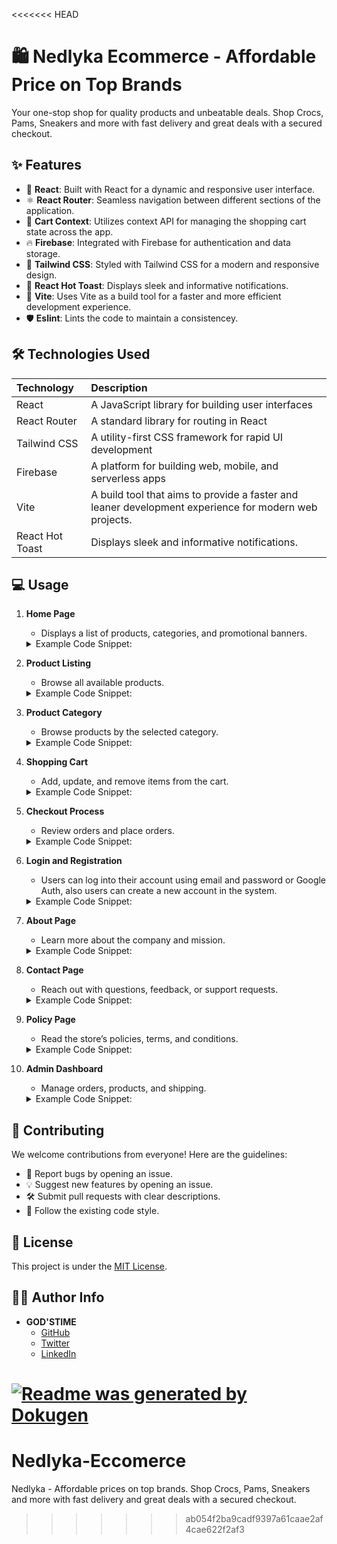 <<<<<<< HEAD
# 🛍️ Nedlyka Ecommerce - Affordable Price on Top Brands

Your one-stop shop for quality products and unbeatable deals. Shop Crocs, Pams, Sneakers and more with fast delivery and great deals with a secured checkout.

## ✨ Features

- 🚀 **React**: Built with React for a dynamic and responsive user interface.
- ⚛️ **React Router**: Seamless navigation between different sections of the application.
- 🛒 **Cart Context**: Utilizes context API for managing the shopping cart state across the app.
- 🔥 **Firebase**: Integrated with Firebase for authentication and data storage.
- 🎨 **Tailwind CSS**: Styled with Tailwind CSS for a modern and responsive design.
- 💫 **React Hot Toast**: Displays sleek and informative notifications.
- 🔄 **Vite**: Uses Vite as a build tool for a faster and more efficient development experience.
- 🛡️ **Eslint**: Lints the code to maintain a consistencey.

## 🛠️ Technologies Used

| Technology        | Description                                                |
| :---------------- | :--------------------------------------------------------- |
| React             | A JavaScript library for building user interfaces          |
| React Router      | A standard library for routing in React                   |
| Tailwind CSS      | A utility-first CSS framework for rapid UI development     |
| Firebase          | A platform for building web, mobile, and serverless apps   |
| Vite              | A build tool that aims to provide a faster and leaner development experience for modern web projects.  |
| React Hot Toast   |  Displays sleek and informative notifications. |

## 💻 Usage

1.  **Home Page**
    -   Displays a list of products, categories, and promotional banners.

    <details>
    <summary>Example Code Snippet:</summary>

    ```jsx
    <Route path="/" element={<Home />} />
    ```
    </details>

2.  **Product Listing**

    -   Browse all available products.

    <details>
    <summary>Example Code Snippet:</summary>

    ```jsx
    <ProductList />
    ```

    </details>
    
3. **Product Category**

    -   Browse products by the selected category.

    <details>
    <summary>Example Code Snippet:</summary>

    ```jsx
    <Route path="/category/:categoryName" element={<ProductCategory />} />
    ```

    </details>

4.  **Shopping Cart**
    -   Add, update, and remove items from the cart.

    <details>
    <summary>Example Code Snippet:</summary>

    ```jsx
    <Route path="/cart" element={<Cart />} />
    ```

    </details>

5.  **Checkout Process**
    -   Review orders and place orders.

    <details>
    <summary>Example Code Snippet:</summary>

    ```jsx
    <Route path="/order" element={<OrderPage />} />
    ```

    </details>

6. **Login and Registration**

    -  Users can log into their account using email and password or Google Auth, also users can create a new account in the system.

    <details>
    <summary>Example Code Snippet:</summary>

    ```jsx
    <Route path="/login" element={<Login />} />
    <Route path="/register" element={<Register />} />
    ```

    </details>

7.  **About Page**

    -   Learn more about the company and mission.

    <details>
    <summary>Example Code Snippet:</summary>

    ```jsx
     <Route path="/about" element={<About />} />
    ```

    </details>

8.  **Contact Page**

    -   Reach out with questions, feedback, or support requests.

    <details>
    <summary>Example Code Snippet:</summary>

    ```jsx
     <Route path="/contact" element={<Contact />} />
    ```

    </details>

9.  **Policy Page**

    -   Read the store’s policies, terms, and conditions.

    <details>
    <summary>Example Code Snippet:</summary>

    ```jsx
    <Route path="/policy" element={<Policy />} />
    ```

    </details>

10. **Admin Dashboard**

    -   Manage orders, products, and shipping.

    <details>
    <summary>Example Code Snippet:</summary>

    ```jsx
    <Route path="/dashboard" element={<DashboardLayout />}>
        <Route index element={<Dashboard />} />
        <Route path="order" element={<ManageOrder />} />
        <Route path="products" element={<ManageProducts />} />
        <Route path="payment-shipping" element={<PaymentShipping />} />
      </Route>
    ```

    </details>

## 🤝 Contributing

We welcome contributions from everyone! Here are the guidelines:

- 🐛 Report bugs by opening an issue.
- 💡 Suggest new features by opening an issue.
- 🛠️ Submit pull requests with clear descriptions.
- 📝 Follow the existing code style.

## 📜 License

This project is under the [MIT License](link-to-license).

## 🧑‍💻 Author Info

-   **GOD'STIME**
    -   [GitHub](https://github.com/your-github)
    -   [Twitter](https://twitter.com/your-twitter)
    -   [LinkedIn](https://www.linkedin.com/in/your-linkedin)

[![Readme was generated by Dokugen](https://img.shields.io/badge/Readme%20was%20generated%20by-Dokugen-brightgreen)](https://www.npmjs.com/package/dokugen)
=======
# Nedlyka-Eccomerce
Nedlyka - Affordable prices on top brands. Shop Crocs, Pams, Sneakers and more with fast delivery and great deals with a secured checkout.
>>>>>>> ab054f2ba9cadf9397a61caae2af4cae622f2af3
